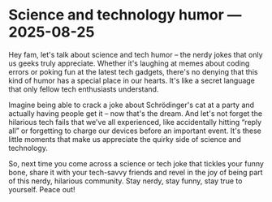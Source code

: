# Science and technology humor — 2025-08-25

Hey fam, let's talk about science and tech humor – the nerdy jokes that only us geeks truly appreciate. Whether it's laughing at memes about coding errors or poking fun at the latest tech gadgets, there's no denying that this kind of humor has a special place in our hearts. It's like a secret language that only fellow tech enthusiasts understand.

Imagine being able to crack a joke about Schrödinger's cat at a party and actually having people get it – now that's the dream. And let's not forget the hilarious tech fails that we've all experienced, like accidentally hitting “reply all” or forgetting to charge our devices before an important event. It's these little moments that make us appreciate the quirky side of science and technology.

So, next time you come across a science or tech joke that tickles your funny bone, share it with your tech-savvy friends and revel in the joy of being part of this nerdy, hilarious community. Stay nerdy, stay funny, stay true to yourself. Peace out!